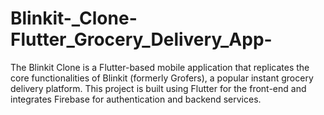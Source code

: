 # Blinkit-_Clone-Flutter_Grocery_Delivery_App-
The Blinkit Clone is a Flutter-based mobile application that replicates the core functionalities of Blinkit (formerly Grofers), a popular instant grocery delivery platform. This project is built using Flutter for the front-end and integrates Firebase for authentication and backend services. 
